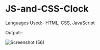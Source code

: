 # JS-and-CSS-Clock

Languages Used:- HTML, CSS, JavaScript

Output:-

![Screenshot (56)](https://user-images.githubusercontent.com/103900450/226183547-7ae3ca8f-1528-4fa2-a666-5d19582e5b79.png)
